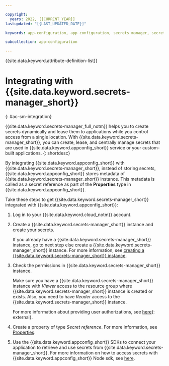 ```yaml
---

copyright:
  years: 2022, [{CURRENT_YEAR}]
lastupdated: "[{LAST_UPDATED_DATE}]"

keywords: app-configuration, app configuration, secrets manager, secrets manager integration

subcollection: app-configuration

---
```


{{site.data.keyword.attribute-definition-list}}

# Integrating with {{site.data.keyword.secrets-manager_short}}
{: #ac-sm-integration}

{{site.data.keyword.secrets-manager_full_notm}} helps you to create secrets dynamically and lease them to applications while you control access from a single location. With {{site.data.keyword.secrets-manager_short}}, you can create, lease, and centrally manage secrets that are used in {{site.data.keyword.appconfig_short}} service or your custom-built applications.
{: shortdesc}

By integrating {{site.data.keyword.appconfig_short}} with {{site.data.keyword.secrets-manager_short}}, instead of storing secrets, {{site.data.keyword.appconfig_short}} stores metadata of {{site.data.keyword.secrets-manager_short}} instance. This metadata is called as a secret reference as part of the **Properties** type in {{site.data.keyword.appconfig_short}}.

Take these steps to get {{site.data.keyword.secrets-manager_short}} integrated with {{site.data.keyword.appconfig_short}}:

1. Log in to your {{site.data.keyword.cloud_notm}} account.

1. Create a {{site.data.keyword.secrets-manager_short}} instance and create your secrets.

   If you already have a {{site.data.keyword.secrets-manager_short}} instance, go to next step else create a {{site.data.keyword.secrets-manager_short}} instance. For more information, see [creating a {{site.data.keyword.secrets-manager_short}} instance](https://{DomainName}/docs/secrets-manager?topic=secrets-manager-create-instance&interface=ui).

1. Check the permissions in {{site.data.keyword.secrets-manager_short}} instance.

   Make sure you have a {{site.data.keyword.secrets-manager_short}} instance with *Viewer* access to the resource group where {{site.data.keyword.secrets-manager_short}} instance is created or exists. Also, you need to have *Reader* access to the {{site.data.keyword.secrets-manager_short}} instance.

   For more information about providing user authorizations, see [here](https://{DomainName}/docs/account?topic=account-serviceauth&interface=ui){: external}.

1. Create a property of type *Secret reference*. For more information, see [Properties](/docs/app-configuration?topic=app-configuration-ac-properties).

1. Use the {{site.data.keyword.appconfig_short}} SDKs to connect your application to retrieve and use secrets from {{site.data.keyword.secrets-manager_short}}. For more information on how to access secrets with {{site.data.keyword.appconfig_short}} Node sdk, see [here](/docs/app-configuration?topic=app-configuration-ac-integrate-sdks#ac-integrate-node-evaluate-secret-property).

